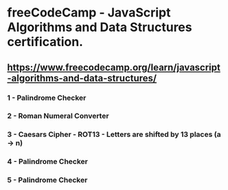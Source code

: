 # freeCodeCamp - JavaScript Algorithms and Data Structures certification.

## https://www.freecodecamp.org/learn/javascript-algorithms-and-data-structures/

### 1 - Palindrome Checker
### 2 - Roman Numeral Converter
### 3 - Caesars Cipher - ROT13 - Letters are shifted by 13 places (a → n)
### 4 - Palindrome Checker
### 5 - Palindrome Checker